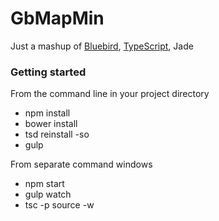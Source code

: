 # GbMapMin
Just a mashup of 
[Bluebird](https://github.com/petkaantonov/bluebird/),
 [TypeScript](http://typescriptlang.org),
 Jade

### Getting started

From the command line in your project directory

- npm install
- bower install
- tsd reinstall -so
- gulp

From separate command windows
- npm start
- gulp watch
- tsc -p source -w
